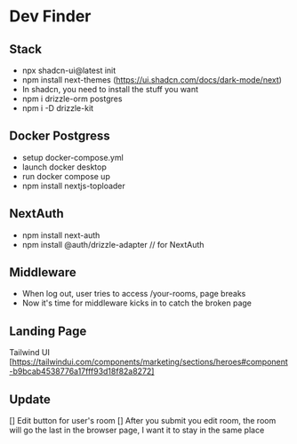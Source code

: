# Dev Finder

## Stack

- npx shadcn-ui@latest init
- npm install next-themes (https://ui.shadcn.com/docs/dark-mode/next)
- In shadcn, you need to install the stuff you want
- npm i drizzle-orm postgres
- npm i -D drizzle-kit

## Docker Postgress

- setup docker-compose.yml
- launch docker desktop
- run docker compose up
- npm install nextjs-toploader

## NextAuth

- npm install next-auth
- npm install @auth/drizzle-adapter // for NextAuth

## Middleware

- When log out, user tries to access /your-rooms, page breaks
- Now it's time for middleware kicks in to catch the broken page

## Landing Page

Tailwind UI [https://tailwindui.com/components/marketing/sections/heroes#component-b9bcab4538776a17fff93d18f82a8272]

## Update

[] Edit button for user's room
[] After you submit you edit room, the room will go the last in the browser page, I want it to stay in the same place
